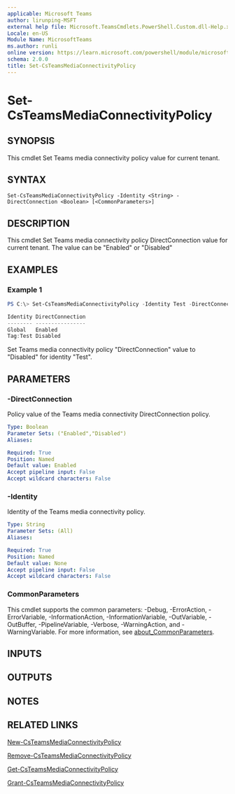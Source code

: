 ```yaml
---
applicable: Microsoft Teams
author: lirunping-MSFT
external help file: Microsoft.TeamsCmdlets.PowerShell.Custom.dll-Help.xml
Locale: en-US
Module Name: MicrosoftTeams
ms.author: runli
online version: https://learn.microsoft.com/powershell/module/microsoftteams/Set-CsTeamsMediaConnectivityPolicy
schema: 2.0.0
title: Set-CsTeamsMediaConnectivityPolicy
---
```


# Set-CsTeamsMediaConnectivityPolicy

## SYNOPSIS

This cmdlet Set Teams media connectivity policy value for current tenant.

## SYNTAX

```
Set-CsTeamsMediaConnectivityPolicy -Identity <String> -DirectConnection <Boolean> [<CommonParameters>]
```

## DESCRIPTION

This cmdlet Set Teams media connectivity policy DirectConnection value for current tenant. The value can be "Enabled" or "Disabled"

## EXAMPLES

### Example 1
```powershell
PS C:\> Set-CsTeamsMediaConnectivityPolicy -Identity Test -DirectConnection Disabled

Identity DirectConnection
-------- ----------------
Global   Enabled
Tag:Test Disabled
```

Set Teams media connectivity policy "DirectConnection" value to "Disabled" for identity "Test".

## PARAMETERS

### -DirectConnection
Policy value of the Teams media connectivity DirectConnection policy.

```yaml
Type: Boolean
Parameter Sets: ("Enabled","Disabled")
Aliases:

Required: True
Position: Named
Default value: Enabled
Accept pipeline input: False
Accept wildcard characters: False
```

### -Identity
Identity of the Teams media connectivity policy.

```yaml
Type: String
Parameter Sets: (All)
Aliases:

Required: True
Position: Named
Default value: None
Accept pipeline input: False
Accept wildcard characters: False
```

### CommonParameters
This cmdlet supports the common parameters: -Debug, -ErrorAction, -ErrorVariable, -InformationAction, -InformationVariable, -OutVariable, -OutBuffer, -PipelineVariable, -Verbose, -WarningAction, and -WarningVariable. For more information, see [about_CommonParameters](https://go.microsoft.com/fwlink/?LinkID=113216).

## INPUTS

## OUTPUTS

## NOTES

## RELATED LINKS

[New-CsTeamsMediaConnectivityPolicy](https://learn.microsoft.com/powershell/module/microsoftteams/new-csteamsmediaconnectivitypolicy)

[Remove-CsTeamsMediaConnectivityPolicy](https://learn.microsoft.com/powershell/module/microsoftteams/remove-csteamsmediaconnectivitypolicy)

[Get-CsTeamsMediaConnectivityPolicy](https://learn.microsoft.com/powershell/module/microsoftteams/get-csteamsmediaconnectivitypolicy)

[Grant-CsTeamsMediaConnectivityPolicy](https://learn.microsoft.com/powershell/module/microsoftteams/grant-csteamsmediaconnectivitypolicy)
